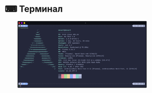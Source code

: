 # ⌨ Терминал

<figure><img src="../../.gitbook/assets/image (6).png" alt=""><figcaption></figcaption></figure>
